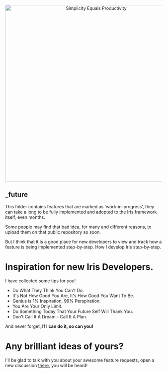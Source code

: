 <p align="center">
<a href="http://iris-go.com/">
<img width="570" src="https://github.com/iris-contrib/website/raw/gh-pages/assets/simplicity_random_image_but_suitable_because_iris_has_the_same_slogan.gif" alt="Simplicity Equals Productivity" />
</a>
<br/>
</p>

## _future

This folder contains features that are marked as 'work-in-progress', they can take a long to be fully implemented and adopted to the Iris framework itself, even months.

Some people may find that bad idea, for many and different reasons, to upload them on that public repository so soon. 

But I think that it is a good place for new developers to view and track how a feature is being implemented step-by-step. How I develop Iris step-by-step. 

# Inspiration for new Iris Developers.

I have collected some tips for you!

- Do What They Think You Can't Do.
- It's Not How Good You Are, It's How Good You Want To Be.
- Genius is 1% Inspiration, 99% Perspiration.
- You Are Your Only Limit.
- Do Something Today That Your Future Self Will Thank You.
- Don't Call It A Dream - Call It A Plan.


And never forget, **If I can do it, so can you!**


# Any brilliant ideas of yours?

I'll be glad to talk with you about your awesome feature requests, 
open a new discussion [there](http://support.iris-go.com), you will be heard!

